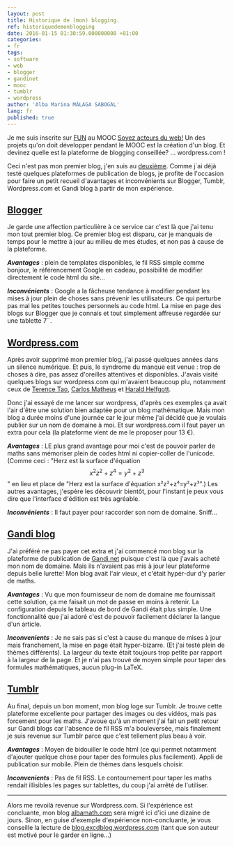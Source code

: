 ```yaml
---
layout: post
title: Historique de (mon) blogging.
ref: historiquedemonblogging
date: 2016-01-15 01:30:59.000000000 +01:00
categories:
- fr
tags:
- software
- web
- blogger
- gandinet
- mooc
- tumblr
- wordpress
author: 'Alba Marina MÁLAGA SABOGAL'
lang: fr
published: true
---
```


Je me suis inscrite sur [FUN](http://www.france-universite-numerique-mooc.fr) au MOOC [Soyez acteurs du web!](https://www.france-universite-numerique-mooc.fr/courses/MinesTelecom/04005S03/session03/about) Un des projets qu'on doit développer pendant le MOOC est la création d'un blog. Et devinez quelle est la plateforme de blogging conseillée? ... wordpress.com !

Ceci n'est pas mon premier blog, j'en suis au [deuxième](http://albamath.com). Comme j´ai déjà testé quelques plateformes de publication de blogs, je profite de l'occasion pour faire un petit recueil d'avantages et inconvénients sur Blogger, Tumblr, Wordpress.com et Gandi blog à partir de mon expérience.

[Blogger](http://www.blogspot.com)
--------------------------------------

Je garde une affection particulière à ce service car c'est là que j'ai tenu mon tout premier blog. Ce premier blog est disparu, car je manquais de temps pour le mettre à jour au milieu de mes études, et non pas à cause de la plateforme.

***Avantages*** : plein de templates disponibles, le fil RSS simple comme bonjour, le référencement Google en cadeau, possibilité de modifier directement le code html du site...

***Inconvénients*** : Google a la fâcheuse tendance à modifier pendant les mises à jour plein de choses sans prévenir les utilisateurs. Ce qui perturbe pas mal les petites touches personnels au code html. La mise en page des blogs sur Blogger que je connais et tout simplement affreuse regardée sur une tablette 7¨.

[Wordpress.com](http://www.wordpress.com)
-----------------------------------------

Après avoir supprimé mon premier blog, j'ai passé quelques années dans un silence numérique. Et puis, le syndrome du manque est venue : trop de choses à dire, pas assez d'oreilles attentives et disponibles. J'avais visité quelques blogs sur wordpress.com qui m'avaient beaucoup plu, notamment ceux de [Terence Tao](http://terrytao.wordpress.com/), [Carlos Matheus](https://matheuscmss.wordpress.com/) et [Harald Helfgott](http://valuevar.wordpress.com).

Donc j'ai essayé de me lancer sur wordpress, d'après ces exemples ça avait l'air d'être une solution bien adaptée pour un blog mathématique. Mais mon blog a durée moins d'une journée car le jour même j'ai décidé que je voulais publier sur un nom de domaine à moi. Et sur wordpress.com il faut payer un extra pour cela (la plateforme vient de me le proposer pour 13 €).

***Avantages*** : LE plus grand avantage pour moi c'est de pouvoir parler de maths sans mémoriser plein de codes html ni copier-coller de l'unicode. (Comme ceci : "Herz est la surface d'équation $$x^2z^2+z^4=y^2+z^3$$" en lieu et place de "Herz est la surface d'équation x²z²+z⁴=y²+z³".) Les autres avantages, j'espère les découvrir bientôt, pour l'instant je peux vous dire que l'interface d'édition est très agréable.

***Inconvénients*** : Il faut payer pour raccorder son nom de domaine. Sniff...

[Gandi blog](http://www.gandi.net/domaine/blog)
-----------------------------------------------

J'ai préféré ne pas payer cet extra et j'ai commencé mon blog sur la plateforme de publication de [Gandi.net](http://www.gandi.net) puisque c'est là que j'avais acheté mon nom de domaine. Mais ils n'avaient pas mis à jour leur plateforme depuis belle lurette! Mon blog avait l'air vieux, et c'était hypér-dur d'y parler de maths.

***Avantages*** : Vu que mon fournisseur de nom de domaine me fournissait cette solution, ça me faisait un mot de passe en moins à retenir. La configuration depuis le tableau de bord de Gandi était plus simple. Une fonctionnalité que j'ai adoré c'est de pouvoir facilement déclarer la langue d'un article.

***Inconvenients*** : Je ne sais pas si c'est à cause du manque de mises à jour mais franchement, la mise en page était hyper-bizarre. (Et j'ai testé plein de thèmes différents). La largeur du texte était toujours trop petite par rapport à la largeur de la page. Et je n'ai pas trouvé de moyen simple pour taper des formules mathématiques, aucun plug-in LaTeX.

[Tumblr](http://www.tumblr.com)
-----------------------------------

Au final, depuis un bon moment, mon blog loge sur Tumblr. Je trouve cette plateforme excellente pour partager des images ou des vidéos, mais pas forcement pour les maths. J'avoue qu'à un moment j'ai fait un petit retour sur Gandi blogs car l'absence de fil RSS m'a bouleversée, mais finalement je suis revenue sur Tumblr parce que c'est tellement plus beau à voir.

***Avantages*** : Moyen de bidouiller le code html (ce qui permet notamment d'ajouter quelque chose pour taper des formules plus facilement). Appli de publication sur mobile. Plein de thèmes dans lesquels choisir.

***Inconvenients*** : Pas de fil RSS. Le contournement pour taper les maths rendait illisibles les pages sur tablettes, du coup j'ai arrêté de l'utiliser.

------------------------------------------------------------------------

Alors me revoilà revenue sur Wordpress.com. Si l'expérience est concluante, mon blog [albamath.com](http://albamath.com) sera migré ici d'ici une dizaine de jours. Sinon, en guise d'exemple d'expérience non-concluante, je vous conseille la lecture de [blog.excdblog.wordpress.com](http://blog.excdblog.wordpress.com/) (tant que son auteur est motivé pour le garder en ligne...)
